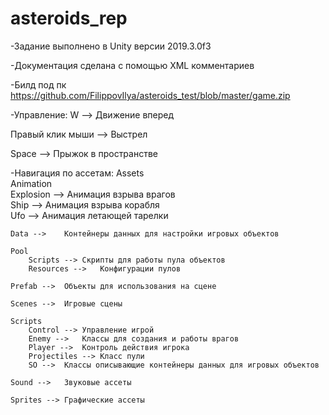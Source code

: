 # asteroids_rep

-Задание выполнено в Unity версии 2019.3.0f3

-Документация сделана с помощью XML комментариев

-Билд под пк https://github.com/FilippovIlya/asteroids_test/blob/master/game.zip

-Управление:
  W	--> Движение вперед
  
  Правый клик мыши -->	Выстрел
  
  Space -->	Прыжок в пространстве


-Навигация по ассетам:
Assets					
	Animation				
		Explosion -->	Анимация взрыва врагов		
		Ship -->	Анимация взрыва корабля		
		Ufo -->	Анимация летающей тарелки		
					
	Data -->	Контейнеры данных для настройки игровых объектов			
					
	Pool				
		Scripts	--> Скрипты для работы пула объектов		
		Resources -->	Конфигурации пулов		
					
	Prefab -->	Объекты для использования на сцене			
					
	Scenes -->	Игровые сцены			
					
	Scripts				
		Control -->	Управление игрой		
		Enemy -->	Классы для создания и работы врагов		
		Player -->	Контроль действия игрока		
		Projectiles -->	Класс пули		
		SO -->	Классы описывающие контейнеры данных для игровых объектов		
					
	Sound -->	Звуковые ассеты			
					
	Sprites -->	Графические ассеты			
